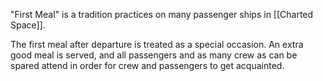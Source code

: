 "First Meal" is a tradition practices on many passenger ships in [[Charted Space]].

The first meal after departure is treated as a special occasion. An extra good meal is served, and all passengers and as many crew as can be spared attend in order for crew and passengers to get acquainted.
